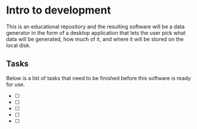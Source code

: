 # Intro to development

This is an educational repository and the resulting software will be a data generator in the form of a desktop application that lets the user pick what data will be generated, how much of it, and where it will be stored on the local disk.

## Tasks

Below is a list of tasks that need to be finished before this software is ready for use.

- [ ] 
- [ ] 
- [ ] 
- [ ] 
- [ ] 
